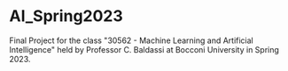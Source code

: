 # AI_Spring2023
Final Project for the class "30562 - Machine Learning and Artificial Intelligence" held by Professor C. Baldassi at Bocconi University in Spring 2023.
